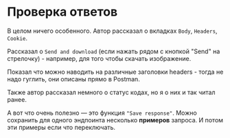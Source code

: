 # Проверка ответов

В целом ничего особенного. Автор рассказал о вкладках `Body`, `Headers`, `Cookie`.

Рассказал о `Send and download` (если нажать рядом с кнопкой "Send" на стрелочку) - например, для того чтобы скачать изображение.

Показал что можно наводить на различные заголовки headers - тогда не надо гуглить, они описаны прямо в Postman.

Также автор рассказал немного о статус кодах, но я о них и так читал ранее.

А вот что очень полезно — это функция `"Save response"`. Можно сохранить для одного эндпоинта несколько **примеров** запроса.
И потом эти примеры если что переключать.
